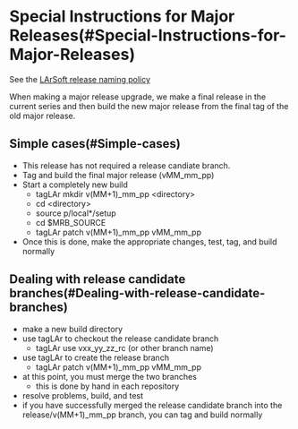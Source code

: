 Special Instructions for Major Releases(#Special-Instructions-for-Major-Releases)
====================================================================================

See the [LArSoft release naming policy](LArSoft_release_naming_policy)

When making a major release upgrade, we make a final release in the current series and then build the new major release from the final tag of the old major release.

Simple cases(#Simple-cases)
------------------------------

-   This release has not required a release candiate branch.
-   Tag and build the final major release (vMM\_mm\_pp)
-   Start a completely new build
    -   tagLAr mkdir v(MM+1)\_mm\_pp \<directory\>
    -   cd \<directory\>
    -   source p/local\*/setup
    -   cd \$MRB\_SOURCE
    -   tagLAr patch v(MM+1)\_mm\_pp vMM\_mm\_pp
-   Once this is done, make the appropriate changes, test, tag, and build normally

Dealing with release candidate branches(#Dealing-with-release-candidate-branches)
------------------------------------------------------------------------------------

-   make a new build directory
-   use tagLAr to checkout the release candidate branch
    -   tagLAr use vxx\_yy\_zz\_rc (or other branch name)
-   use tagLAr to create the release branch
    -   tagLAr patch v(MM+1)\_mm\_pp vMM\_mm\_pp
-   at this point, you must merge the two branches
    -   this is done by hand in each repository
-   resolve problems, build, and test
-   if you have successfully merged the release candidate branch into the release/v(MM+1)\_mm\_pp branch, you can tag and build normally
